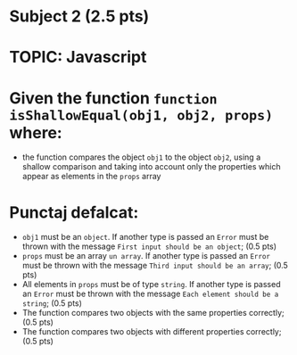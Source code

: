 # Subject 2 (2.5 pts)
# TOPIC: Javascript

# Given the function `function isShallowEqual(obj1, obj2, props)` where:
- the function compares the object `obj1` to the object `obj2`, using a shallow comparison and taking into account only the properties which appear as elements in the `props` array

# Punctaj defalcat:
- `obj1` must be an `object`. If another type is passed an `Error` must be thrown with the message `First input should be an object`; (0.5 pts)
- `props` must be an array `un array`. If another type is passed an `Error` must be thrown with the message `Third input should be an array`; (0.5 pts)
- All elements in `props` must be of type `string`. If another type is passed an `Error` must be thrown with the message `Each element should be a string`; (0.5 pts)
- The function compares two objects with the same properties correctly; (0.5 pts)
- The function compares two objects with different properties correctly; (0.5 pts)
